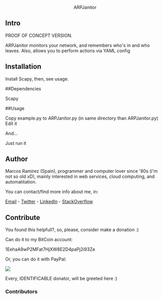 <p align="center">
ARPJanitor
</p>

## Intro
PROOF OF CONCEPT VERSION.

ARPJanitor monitors your network, and remembers who's in and who leaves.
Also, allows you to perform actions via YAML config


## Installation

Install Scapy, then, see usage.

##Dependencies

Scapy

##Usage

Copy example.py to ARPJanitor.py (in same directory than ARPJanitor.py)
Edit it 

And...

Just run it

## Author

Marcos Ramírez (Spain), programmer and computer lover since '80s (i'm not so old xD), mainly interested in web services, cloud computing, and automatitation.

You can contact/find more info about me, in:

[Email](mailto:"marcosramirez+github@gmail.com") - [Twitter](http://www.twitter.com/ImMarcosRamirez) - [LinkedIn](https://es.linkedin.com/in/marcosramirezparicio) - [StackOverflow]( http://stackoverflow.com/users/352011/marcos)

## Contribute

You found this helpfull?, so, please, consider make a donation :)
<p align="center">

Can do it to my BitCoin account:

1EehaA9wP2MFat7HjXW8E2D4paPj2i93Ze
</p>

Or, you can do it with PayPal:

[![](https://www.paypalobjects.com/en_US/i/btn/btn_donateCC_LG.gif)](https://www.paypal.com/cgi-bin/webscr?cmd=_s-xclick&hosted_button_id=LFWTE7538UVTG)

Every, IDENTIFICABLE donator, will be greeted here :)

### Contributors

